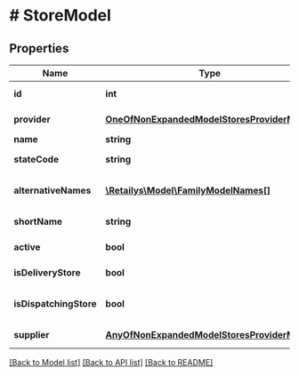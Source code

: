 # # StoreModel

## Properties

Name | Type | Description | Notes
------------ | ------------- | ------------- | -------------
**id** | **int** | Store identifier. | [optional]
**provider** | [**OneOfNonExpandedModelStoresProviderModel**](OneOfNonExpandedModelStoresProviderModel.md) | Store Provider. | [optional]
**name** | **string** | Store name. | [optional]
**stateCode** | **string** | Store state code. | [optional]
**alternativeNames** | [**\Retailys\Model\FamilyModelNames[]**](FamilyModelNames.md) | Store alternative names. | [optional]
**shortName** | **string** | Store short name. | [optional]
**active** | **bool** | Store active. | [optional]
**isDeliveryStore** | **bool** | Is delivery Store. | [optional]
**isDispatchingStore** | **bool** | Is dispatching Store. | [optional]
**supplier** | [**AnyOfNonExpandedModelStoresProviderModel**](AnyOfNonExpandedModelStoresProviderModel.md) | Store supplier. | [optional]

[[Back to Model list]](../../README.md#models) [[Back to API list]](../../README.md#endpoints) [[Back to README]](../../README.md)
